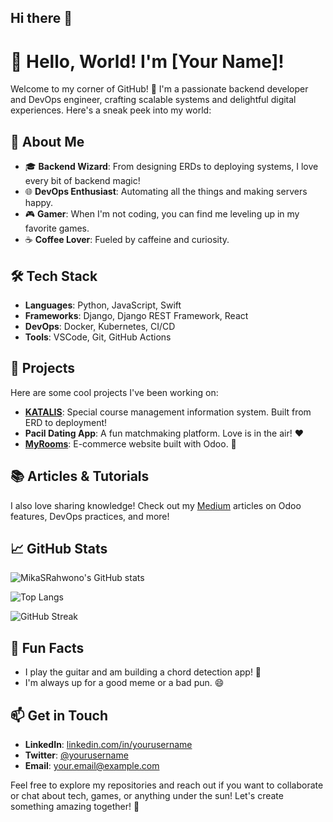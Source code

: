 ## Hi there 👋

<!--
**MikaSRahwono/MikaSRahwono** is a ✨ _special_ ✨ repository because its `README.md` (this file) appears on your GitHub profile.

Here are some ideas to get you started:

- 🔭 I’m currently working on ...
- 🌱 I’m currently learning ...
- 👯 I’m looking to collaborate on ...
- 🤔 I’m looking for help with ...
- 💬 Ask me about ...
- 📫 How to reach me: ...
- 😄 Pronouns: ...
- ⚡ Fun fact: ...
-->
# 👋 Hello, World! I'm [Your Name]!

Welcome to my corner of GitHub! 🎉 I'm a passionate backend developer and DevOps engineer, crafting scalable systems and delightful digital experiences. Here's a sneak peek into my world:

## 🚀 About Me

- 🎓 **Backend Wizard**: From designing ERDs to deploying systems, I love every bit of backend magic!
- 🌐 **DevOps Enthusiast**: Automating all the things and making servers happy.
- 🎮 **Gamer**: When I'm not coding, you can find me leveling up in my favorite games.
- ☕ **Coffee Lover**: Fueled by caffeine and curiosity.

## 🛠️ Tech Stack

- **Languages**: Python, JavaScript, Swift
- **Frameworks**: Django, Django REST Framework, React
- **DevOps**: Docker, Kubernetes, CI/CD
- **Tools**: VSCode, Git, GitHub Actions

## 🌟 Projects

Here are some cool projects I've been working on:

- **[KATALIS](https://github.com/yourusername/katalis)**: Special course management information system. Built from ERD to deployment!
- **Pacil Dating App**: A fun matchmaking platform. Love is in the air! ❤️
- **[MyRooms](https://github.com/yourusername/myrooms)**: E-commerce website built with Odoo. 🛒

## 📚 Articles & Tutorials

I also love sharing knowledge! Check out my [Medium](https://medium.com/@yourusername) articles on Odoo features, DevOps practices, and more!

## 📈 GitHub Stats

![MikaSRahwono's GitHub stats](https://github-readme-stats.vercel.app/api?username=MikaSRahwono&show_icons=true&theme=radical)

![Top Langs](https://github-readme-stats.vercel.app/api/top-langs/?username=MikaSRahwono&layout=compact&theme=radical)

![GitHub Streak](https://github-readme-streak-stats.herokuapp.com/?user=MikaSRahwono&theme=radical)

## 🎵 Fun Facts

- I play the guitar and am building a chord detection app! 🎸
- I'm always up for a good meme or a bad pun. 😄

## 📫 Get in Touch

- **LinkedIn**: [linkedin.com/in/yourusername](https://linkedin.com/in/yourusername)
- **Twitter**: [@yourusername](https://twitter.com/yourusername)
- **Email**: [your.email@example.com](mailto:your.email@example.com)

Feel free to explore my repositories and reach out if you want to collaborate or chat about tech, games, or anything under the sun! Let's create something amazing together! 🚀

